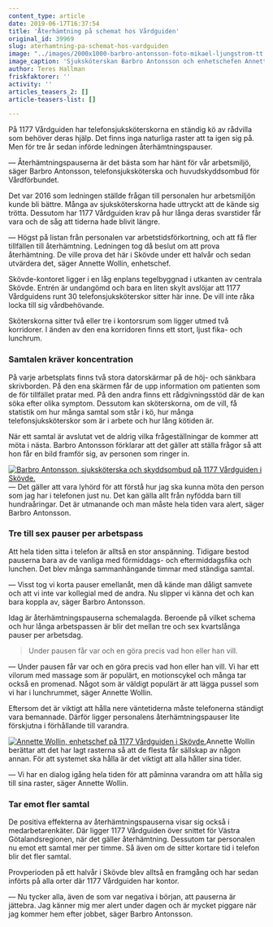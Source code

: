 ```yaml
---
content_type: article
date: 2019-06-17T16:37:54
title: 'Återhämtning på schemat hos Vårdguiden'
original_id: 39969
slug: aterhamtning-pa-schemat-hos-vardguiden
image: "../images/2000x1000-barbro-antonsson-foto-mikael-ljungstrom-tt.jpg"
image_caption: 'Sjuksköterskan Barbro Antonsson och enhetschefen Annette Wollin lägger pussel i personalrummet på 1177 Vårdguiden i Skövde. Här har man infört tre till sex kvartslånga pauser varje arbetspass. '
author: Teres Hallman
friskfaktorer: ''
activity: ''
articles_teasers_2: []
article-teasers-list: []

---
```


På 1177 Vårdguiden har telefonsjuksköterskorna en ständig kö av rådvilla som behöver deras hjälp. Det finns inga naturliga raster att ta igen sig på. Men för tre år sedan införde ledningen återhämtningspauser.

— Återhämtningspauserna är det bästa som har hänt för vår arbetsmiljö, säger Barbro Antonsson, telefonsjuksköterska och huvudskyddsombud för Vårdförbundet.

Det var 2016 som ledningen ställde frågan till personalen hur arbetsmiljön kunde bli bättre. Många av sjuksköterskorna hade uttryckt att de kände sig trötta. Dessutom har 1177 Vårdguiden krav på hur långa deras svarstider får vara och de såg att tiderna hade blivit längre.

— Högst på listan från personalen var arbetstidsförkortning, och att få fler tillfällen till återhämtning. Ledningen tog då beslut om att prova återhämtning. De ville prova det här i Skövde under ett halvår och sedan utvärdera det, säger Annette Wollin, enhetschef.

Skövde-kontoret ligger i en låg enplans tegelbyggnad i utkanten av centrala Skövde. Entrén är undangömd och bara en liten skylt avslöjar att 1177 Vårdguidens runt 30 telefonsjuksköterskor sitter här inne. De vill inte råka locka till sig vårdbehövande.

Sköterskorna sitter två eller tre i kontorsrum som ligger utmed två korridorer. I änden av den ena korridoren finns ett stort, ljust fika- och lunchrum.

### Samtalen kräver koncentration

På varje arbetsplats finns två stora datorskärmar på de höj- och sänkbara skrivborden. På den ena skärmen får de upp information om patienten som de för tillfället pratar med. På den andra finns ett rådgivningsstöd där de kan söka efter olika symptom. Dessutom kan sköterskorna, om de vill, få statistik om hur många samtal som står i kö, hur många telefonsjuksköterskor som är i arbete och hur lång kötiden är.

När ett samtal är avslutat vet de aldrig vilka frågeställningar de kommer att möta i nästa. Barbro Antonsson förklarar att det gäller att ställa frågor så att hon får en bild framför sig, av personen som ringer in.

[![Barbro Antonsson, sjuksköterska och skyddsombud på 1177 Vårdguiden i Skövde.](https://www.suntarbetsliv.se/wp-content/uploads/2019/06/200x220-barbro-antonsson-foto-mikael-ljungstrom-tt.jpg)](https://www.suntarbetsliv.se/wp-content/uploads/2019/06/200x220-barbro-antonsson-foto-mikael-ljungstrom-tt.jpg)— Det gäller att vara lyhörd för att förstå hur jag ska kunna möta den person som jag har i telefonen just nu. Det kan gälla allt från nyfödda barn till hundraåringar. Det är utmanande och man måste hela tiden vara alert, säger Barbro Antonsson.

### Tre till sex pauser per arbetspass

Att hela tiden sitta i telefon är alltså en stor anspänning. Tidigare bestod pauserna bara av de vanliga med förmiddags- och eftermiddagsfika och lunchen. Det blev många sammanhängande timmar med ständiga samtal.

— Visst tog vi korta pauser emellanåt, men då kände man dåligt samvete och att vi inte var kollegial med de andra. Nu slipper vi känna det och kan bara koppla av, säger Barbro Antonsson.

Idag är återhämtningspauserna schemalagda. Beroende på vilket schema och hur långa arbetspassen är blir det mellan tre och sex kvartslånga pauser per arbetsdag.

> Under pausen får var och en göra precis vad hon eller han vill.

— Under pausen får var och en göra precis vad hon eller han vill. Vi har ett vilorum med massage som är populärt, en motionscykel och många tar också en promenad. Något som är väldigt populärt är att lägga pussel som vi har i lunchrummet, säger Annette Wollin.

Eftersom det är viktigt att hålla nere väntetiderna måste telefonerna ständigt vara bemannade. Därför ligger personalens återhämtningspauser lite förskjutna i förhållande till varandra.

[![Annette Wollin, enhetschef på 1177 Vårdguiden i Skövde.](https://www.suntarbetsliv.se/wp-content/uploads/2019/06/200x220-anette-wollin-foto-mikael-ljungstrom-tt.jpg)](https://www.suntarbetsliv.se/wp-content/uploads/2019/06/200x220-anette-wollin-foto-mikael-ljungstrom-tt.jpg)Annette Wollin berättar att det har lagt rasterna så att de flesta får sällskap av någon annan. För att systemet ska hålla är det viktigt att alla håller sina tider.

— Vi har en dialog igång hela tiden för att påminna varandra om att hålla sig till sina raster, säger Annette Wollin.

### Tar emot fler samtal

De positiva effekterna av återhämtningspauserna visar sig också i medarbetarenkäter. Där ligger 1177 Vårdguiden över snittet för Västra Götalandsregionen, när det gäller återhämtning. Dessutom tar personalen nu emot ett samtal mer per timme. Så även om de sitter kortare tid i telefon blir det fler samtal.

Provperioden på ett halvår i Skövde blev alltså en framgång och har sedan införts på alla orter där 1177 Vårdguiden har kontor.

— Nu tycker alla, även de som var negativa i början, att pauserna är jättebra. Jag känner mig mer alert under dagen och är mycket piggare när jag kommer hem efter jobbet, säger Barbro Antonsson.

